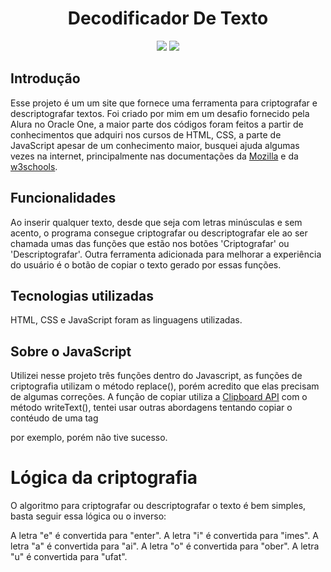 <div>
  <h1 align="center">Decodificador De Texto</h1>
  <p align="center">
<img loading="lazy" src="https://img.shields.io/badge/STATUS-EM_DESENVOLVIMENTO-green"/>
<img loading="lazy" src="https://img.shields.io/gitea/stars/vitordevlopes/decodificador-de-texto"/>
</p>
</div>


## Introdução
Esse projeto é um um site que fornece uma ferramenta para criptografar e descriptografar textos. Foi criado por mim em um desafio fornecido pela Alura no Oracle One, a maior parte dos códigos foram feitos a partir de conhecimentos que adquiri nos cursos de HTML, CSS, a parte de JavaScript apesar de um conhecimento maior, busquei ajuda algumas vezes na internet, principalmente nas documentações da [Mozilla](https://developer.mozilla.org/en-US/docs/Web/JavaScript) e da [w3schools](https://www.w3schools.com/js/).

## Funcionalidades
Ao inserir qualquer texto, desde que seja com letras minúsculas e sem acento, o programa consegue criptografar ou descriptografar ele ao ser chamada umas das funções que estão nos botões 'Criptografar' ou 'Descriptografar'. Outra ferramenta adicionada para melhorar a experiência do usuário é o botão de copiar o texto gerado por essas funções.

## Tecnologias utilizadas
HTML, CSS e JavaScript foram as linguagens utilizadas.

## Sobre o JavaScript
Utilizei nesse projeto três funções dentro do Javascript, as funções de criptografia utilizam o método replace(), porém acredito que elas precisam de algumas correções.
A função de copiar utiliza a [Clipboard API](https://developer.mozilla.org/en-US/docs/Web/API/Clipboard_API) com o método writeText(), tentei usar outras abordagens tentando copiar o contéudo de uma tag <p> por exemplo, porém não tive sucesso.

# Lógica da criptografia

O algoritmo para criptografar ou descriptografar o texto é bem simples, basta seguir essa lógica ou o inverso:

A letra "e" é convertida para "enter".
A letra "i" é convertida para "imes".
A letra "a" é convertida para "ai".
A letra "o" é convertida para "ober".
A letra "u" é convertida para "ufat".
